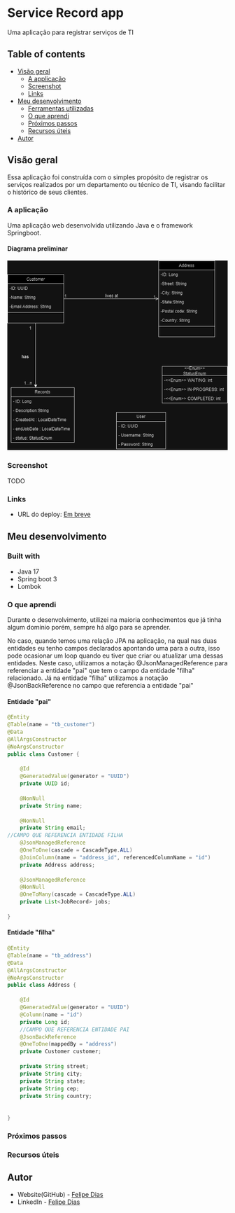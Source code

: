 # Service Record app

Uma aplicação para registrar serviços de TI


## Table of contents

- [Visão geral](#visão-geral)
    - [A applicação](#a-aplicação)
    - [Screenshot](#screenshot)
    - [Links](#links)
- [Meu desenvolvimento](#meu-desenvolvimento)
    - [Ferramentas utilizadas](#built-with)
    - [O que aprendi](#o-que-aprendi)
    - [Próximos passos](#próximos-passos)
    - [Recursos úteis](#recursos-úteis)
- [Autor](#autor)


## Visão geral
Essa aplicação foi construída com o simples propósito de registrar os serviços realizados
por um departamento ou técnico de TI, visando facilitar o histórico de seus clientes.



### A aplicação
Uma aplicação web desenvolvida utilizando Java e o framework Springboot.

#### Diagrama preliminar 
![ServiceRecordDiagram](/src/main/resources/assets/ServiceRecordDiagram.drawio.png)


### Screenshot
TODO
### Links


- URL do deploy: [Em breve](https://your-live-site-url.com)

## Meu desenvolvimento
  
### Built with

- Java 17
- Spring boot 3
- Lombok



### O que aprendi

Durante o desenvolvimento, utilizei na maioria conhecimentos que já tinha algum domínio
porém, sempre há algo para se aprender.

No caso, quando temos uma relação JPA na aplicação, na qual nas duas entidades eu tenho
campos declarados apontando uma para a outra, isso pode ocasionar um loop quando eu tiver
que criar ou atualizar uma dessas entidades. Neste caso, utilizamos a notação @JsonManagedReference
para referenciar a entidade "pai" que tem o campo da entidade "filha" relacionado. Já na entidade "filha"
utilizamos a notação @JsonBackReference no campo que referencia a entidade "pai"



#### Entidade "pai"
```java
@Entity
@Table(name = "tb_customer")
@Data
@AllArgsConstructor
@NoArgsConstructor
public class Customer {

    @Id
    @GeneratedValue(generator = "UUID")
    private UUID id;

    @NonNull
    private String name;

    @NonNull
    private String email;
//CAMPO QUE REFERENCIA ENTIDADE FILHA
    @JsonManagedReference
    @OneToOne(cascade = CascadeType.ALL)
    @JoinColumn(name = "address_id", referencedColumnName = "id")
    private Address address;

    @JsonManagedReference
    @NonNull
    @OneToMany(cascade = CascadeType.ALL)
    private List<JobRecord> jobs;

}
```
#### Entidade "filha"
```java
@Entity
@Table(name = "tb_address")
@Data
@AllArgsConstructor
@NoArgsConstructor
public class Address {

    @Id
    @GeneratedValue(generator = "UUID")
    @Column(name = "id")
    private Long id;
    //CAMPO QUE REFERENCIA ENTIDADE PAI
    @JsonBackReference
    @OneToOne(mappedBy = "address")
    private Customer customer;
    
    private String street;
    private String city;
    private String state;
    private String cep;
    private String country;


}
```
### Próximos passos



### Recursos úteis

## Autor

- Website(GitHub) - [Felipe Dias](https://www.your-site.com)
- LinkedIn - [Felipe Dias](https://www.linkedin.com/in/felipe-dsprado/)


